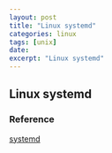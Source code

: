 ```yaml
---
layout: post
title: "Linux systemd"
categories: linux
tags: [unix]
date: 
excerpt: "Linux systemd"
---
```


## Linux systemd


### Reference
[systemd](https://systemd.io/)  
